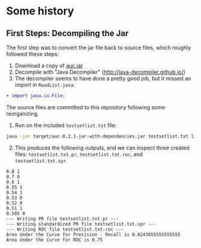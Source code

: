 # Some history

## First Steps: Decompiling the Jar

The first step was to convert the jar file back to source files, which roughly
followed these steps:

1. Download a copy of [auc.jar](http://mark.goadrich.com/programs/AUC/)
2. Decompile with "Java Decompiler" (http://java-decompiler.github.io/)
3. The decompiler seems to have done a pretty good job,
   but it missed an import in `ReadList.java`:

  ```diff
  + import java.io.File;
  ```

The source files are committed to this repository following some reorganizing.

1. Run on the included `testsetlist.txt` file:

  ```bash
  java -jar target/auc-0.2.1-jar-with-dependencies.jar testsetlist.txt list
  ```

2. This produces the following outputs, and we can inspect three created files:
   `testsetlist.txt.pr`, `testsetlist.txt.roc`, and `testsetlist.txt.spr`.

  ```console
  0.8 1
  0.7 0
  0.6 1
  0.55 1
  0.54 1
  0.53 0
  0.52 0
  0.51 1
  0.505 0
  --- Writing PR file testsetlist.txt.pr ---
  --- Writing standardized PR file testsetlist.txt.spr ---
  --- Writing ROC file testsetlist.txt.roc ---
  Area Under the Curve for Precision - Recall is 0.8243055555555555
  Area Under the Curve for ROC is 0.75
  ```
